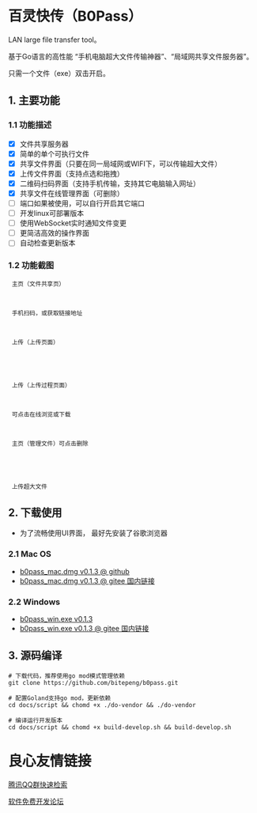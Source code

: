 # 百灵快传（B0Pass）

LAN large file transfer tool。

基于Go语言的高性能 “手机电脑超大文件传输神器”、“局域网共享文件服务器”。

只需一个文件（exe）双击开启。

## 1. 主要功能

### 1.1 功能描述

- [x] 文件共享服务器
- [x] 简单的单个可执行文件
- [x] 共享文件界面（只要在同一局域网或WIFI下，可以传输超大文件）
- [x] 上传文件界面（支持点选和拖拽）
- [x] 二维码扫码界面（支持手机传输，支持其它电脑输入网址）
- [x] 共享文件在线管理界面（可删除）
- [ ] 端口如果被使用，可以自行开启其它端口 
- [ ] 开发linux可部署版本
- [ ] 使用WebSocket实时通知文件变更
- [ ] 更简洁高效的操作界面
- [ ] 自动检查更新版本

### 1.2 功能截图

 
 
 
     
     主页（文件共享页） 
 
 
     
     手机扫码，或获取链接地址 
 
 
     
     上传（上传页面） 
 
 
 
 
     
     上传（上传过程页面） 
 
 
     
     可点击在线浏览或下载 
 
 
     
     主页（管理文件）可点击删除 
 
 
 

 
     上传超大文件 


## 2. 下载使用

-  为了流畅使用UI界面， 最好先安装了谷歌浏览器 

### 2.1 Mac OS
- [b0pass_mac.dmg v0.1.3 @ github](https://github.com/bitepeng/b0pass/releases/download/v0.1.3/b0pass_OSX.dmg)
- [b0pass_mac.dmg v0.1.3 @ gitee 国内链接](https://gitee.com/b0cloud/b0pass/releases/v0.1.3)

### 2.2 Windows
- [b0pass_win.exe v0.1.3](https://github.com/bitepeng/b0pass/releases/download/v0.1.3/b0pass_win32.exe)
- [b0pass_win.exe v0.1.3 @ gitee 国内链接](https://gitee.com/b0cloud/b0pass/releases/v0.1.3)

## 3. 源码编译
```
# 下载代码，推荐使用go mod模式管理依赖
git clone https://github.com/bitepeng/b0pass.git

# 配置Goland支持go mod，更新依赖
cd docs/script && chomd +x ./do-vendor && ./do-vendor

# 编译运行开发版本
cd docs/script && chomd +x build-develop.sh && build-develop.sh
```


 # 良心友情链接

[腾讯QQ群快速检索](http://u.720life.cn/s/8cf73f7c)

[软件免费开发论坛](http://u.720life.cn/s/bbb01dc0)